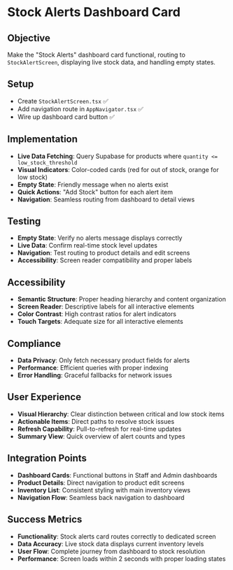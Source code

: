 # Stock Alerts Dashboard Card

## Objective
Make the "Stock Alerts" dashboard card functional, routing to `StockAlertScreen`, displaying live stock data, and handling empty states.

## Setup
- Create `StockAlertScreen.tsx` ✅
- Add navigation route in `AppNavigator.tsx` ✅
- Wire up dashboard card button ✅

## Implementation
- **Live Data Fetching**: Query Supabase for products where `quantity <= low_stock_threshold`
- **Visual Indicators**: Color-coded cards (red for out of stock, orange for low stock)
- **Empty State**: Friendly message when no alerts exist
- **Quick Actions**: "Add Stock" button for each alert item
- **Navigation**: Seamless routing from dashboard to detail views

## Testing
- **Empty State**: Verify no alerts message displays correctly
- **Live Data**: Confirm real-time stock level updates
- **Navigation**: Test routing to product details and edit screens
- **Accessibility**: Screen reader compatibility and proper labels

## Accessibility
- **Semantic Structure**: Proper heading hierarchy and content organization
- **Screen Reader**: Descriptive labels for all interactive elements
- **Color Contrast**: High contrast ratios for alert indicators
- **Touch Targets**: Adequate size for all interactive elements

## Compliance
- **Data Privacy**: Only fetch necessary product fields for alerts
- **Performance**: Efficient queries with proper indexing
- **Error Handling**: Graceful fallbacks for network issues

## User Experience
- **Visual Hierarchy**: Clear distinction between critical and low stock items
- **Actionable Items**: Direct paths to resolve stock issues
- **Refresh Capability**: Pull-to-refresh for real-time updates
- **Summary View**: Quick overview of alert counts and types

## Integration Points
- **Dashboard Cards**: Functional buttons in Staff and Admin dashboards
- **Product Details**: Direct navigation to product edit screens
- **Inventory List**: Consistent styling with main inventory views
- **Navigation Flow**: Seamless back navigation to dashboard

## Success Metrics
- **Functionality**: Stock alerts card routes correctly to dedicated screen
- **Data Accuracy**: Live stock data displays current inventory levels
- **User Flow**: Complete journey from dashboard to stock resolution
- **Performance**: Screen loads within 2 seconds with proper loading states 